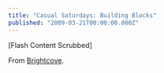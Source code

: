 ```yaml
---
title: "Casual Saturdays: Building Blocks"
published: "2009-03-21T00:00:00.000Z"
---
```


\[Flash Content Scrubbed\]

From [Brightcove](http://link.brightcove.com/services/player/bcpid3924348001?bctid=17064616001).